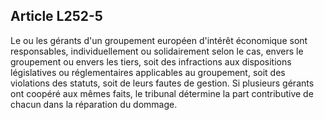 Article L252-5
----
Le ou les gérants d'un groupement européen d'intérêt économique sont
responsables, individuellement ou solidairement selon le cas, envers le
groupement ou envers les tiers, soit des infractions aux dispositions
législatives ou réglementaires applicables au groupement, soit des violations
des statuts, soit de leurs fautes de gestion. Si plusieurs gérants ont coopéré
aux mêmes faits, le tribunal détermine la part contributive de chacun dans la
réparation du dommage.
